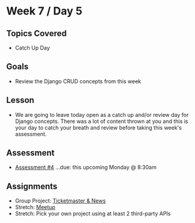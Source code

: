 # Week 7 / Day 5

## Topics Covered
- Catch Up Day

## Goals
- Review the Django CRUD concepts from this week

## Lesson

- We are going to leave today open as a catch up and/or review day for Django concepts. There was a lot of content thrown at you and this is your day to catch your breath and review before taking this week's assessment.

## Assessment
- [Assessment #4](https://github.com/papaplatoon/assessment-4) ...due: this upcoming Monday @ 8:30am

## Assignments
- Group Project: [Ticketmaster & News](https://github.com/papaplatoon/django-ticketmaster)
- Stretch: [Meetup](https://github.com/papaplatoon/django-meetup)
- Stretch: Pick your own project using at least 2 third-party APIs


